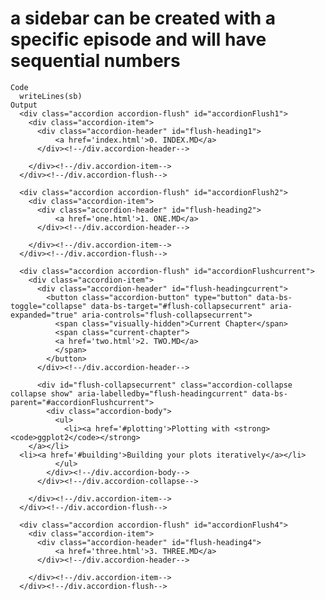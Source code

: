# a sidebar can be created with a specific episode and will have sequential numbers

    Code
      writeLines(sb)
    Output
      <div class="accordion accordion-flush" id="accordionFlush1">
        <div class="accordion-item">
          <div class="accordion-header" id="flush-heading1">
              <a href='index.html'>0. INDEX.MD</a>
          </div><!--/div.accordion-header-->
              
        </div><!--/div.accordion-item-->
      </div><!--/div.accordion-flush-->
      
      <div class="accordion accordion-flush" id="accordionFlush2">
        <div class="accordion-item">
          <div class="accordion-header" id="flush-heading2">
              <a href='one.html'>1. ONE.MD</a>
          </div><!--/div.accordion-header-->
              
        </div><!--/div.accordion-item-->
      </div><!--/div.accordion-flush-->
      
      <div class="accordion accordion-flush" id="accordionFlushcurrent">
        <div class="accordion-item">
          <div class="accordion-header" id="flush-headingcurrent">
            <button class="accordion-button" type="button" data-bs-toggle="collapse" data-bs-target="#flush-collapsecurrent" aria-expanded="true" aria-controls="flush-collapsecurrent">
              <span class="visually-hidden">Current Chapter</span>
              <span class="current-chapter">
              <a href='two.html'>2. TWO.MD</a>
              </span>
            </button>
          </div><!--/div.accordion-header-->
              
          <div id="flush-collapsecurrent" class="accordion-collapse collapse show" aria-labelledby="flush-headingcurrent" data-bs-parent="#accordionFlushcurrent">
            <div class="accordion-body">
              <ul>
                <li><a href='#plotting'>Plotting with <strong><code>ggplot2</code></strong>
        </a></li>
      <li><a href='#building'>Building your plots iteratively</a></li>
              </ul>
            </div><!--/div.accordion-body-->
          </div><!--/div.accordion-collapse-->
              
        </div><!--/div.accordion-item-->
      </div><!--/div.accordion-flush-->
      
      <div class="accordion accordion-flush" id="accordionFlush4">
        <div class="accordion-item">
          <div class="accordion-header" id="flush-heading4">
              <a href='three.html'>3. THREE.MD</a>
          </div><!--/div.accordion-header-->
              
        </div><!--/div.accordion-item-->
      </div><!--/div.accordion-flush-->
      


